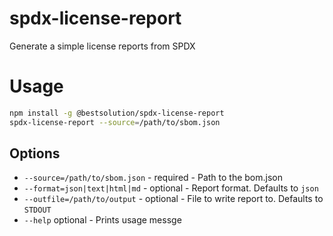 # spdx-license-report

Generate a simple license reports from SPDX

# Usage

```sh
npm install -g @bestsolution/spdx-license-report
spdx-license-report --source=/path/to/sbom.json
```

## Options

- `--source=/path/to/sbom.json` - required - Path to the bom.json
- `--format=json|text|html|md` - optional - Report format. Defaults to `json`
- `--outfile=/path/to/output` - optional - File to write report to. Defaults to `STDOUT`
- `--help` optional - Prints usage messge


